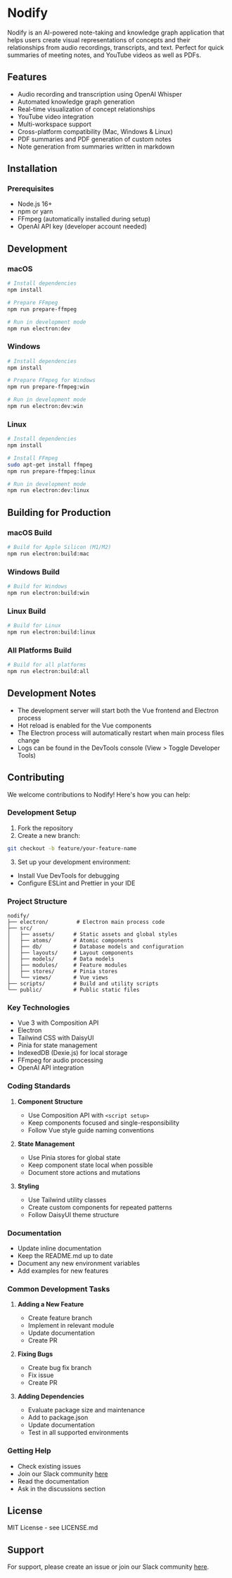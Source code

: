 # Nodify

Nodify is an AI-powered note-taking and knowledge graph application that helps users create visual representations of concepts and their relationships from audio recordings, transcripts, and text. Perfect for quick summaries of meeting notes, and YouTube videos as well as PDFs.

## Features

- Audio recording and transcription using OpenAI Whisper
- Automated knowledge graph generation
- Real-time visualization of concept relationships
- YouTube video integration
- Multi-workspace support
- Cross-platform compatibility (Mac, Windows & Linux)
- PDF summaries and PDF generation of custom notes
- Note generation from summaries written in markdown

## Installation

### Prerequisites

- Node.js 16+
- npm or yarn
- FFmpeg (automatically installed during setup)
- OpenAI API key (developer account needed)

## Development

### macOS

```bash
# Install dependencies
npm install

# Prepare FFmpeg
npm run prepare-ffmpeg

# Run in development mode
npm run electron:dev
```

### Windows

```bash
# Install dependencies
npm install

# Prepare FFmpeg for Windows
npm run prepare-ffmpeg:win

# Run in development mode
npm run electron:dev:win
```

### Linux

```bash
# Install dependencies
npm install

# Install FFmpeg
sudo apt-get install ffmpeg
npm run prepare-ffmpeg:linux

# Run in development mode
npm run electron:dev:linux
```

## Building for Production

### macOS Build

```bash
# Build for Apple Silicon (M1/M2)
npm run electron:build:mac
```

### Windows Build

```bash
# Build for Windows
npm run electron:build:win
```

### Linux Build

```bash
# Build for Linux
npm run electron:build:linux
```

### All Platforms Build

```bash
# Build for all platforms
npm run electron:build:all
```

## Development Notes

- The development server will start both the Vue frontend and Electron process
- Hot reload is enabled for the Vue components
- The Electron process will automatically restart when main process files change
- Logs can be found in the DevTools console (View > Toggle Developer Tools)

## Contributing

We welcome contributions to Nodify! Here's how you can help:

### Development Setup

1. Fork the repository
2. Create a new branch:

```bash
git checkout -b feature/your-feature-name
```

3. Set up your development environment:

- Install Vue DevTools for debugging
- Configure ESLint and Prettier in your IDE

### Project Structure

```
nodify/
├── electron/         # Electron main process code
├── src/
│   ├── assets/      # Static assets and global styles
│   ├── atoms/       # Atomic components
│   ├── db/          # Database models and configuration
│   ├── layouts/     # Layout components
│   ├── models/      # Data models
│   ├── modules/     # Feature modules
│   ├── stores/      # Pinia stores
│   └── views/       # Vue views
├── scripts/         # Build and utility scripts
└── public/          # Public static files
```

### Key Technologies

- Vue 3 with Composition API
- Electron
- Tailwind CSS with DaisyUI
- Pinia for state management
- IndexedDB (Dexie.js) for local storage
- FFmpeg for audio processing
- OpenAI API integration

### Coding Standards

1. **Component Structure**

   - Use Composition API with `<script setup>`
   - Keep components focused and single-responsibility
   - Follow Vue style guide naming conventions

2. **State Management**

   - Use Pinia stores for global state
   - Keep component state local when possible
   - Document store actions and mutations

3. **Styling**
   - Use Tailwind utility classes
   - Create custom components for repeated patterns
   - Follow DaisyUI theme structure

### Documentation

- Update inline documentation
- Keep the README.md up to date
- Document any new environment variables
- Add examples for new features

### Common Development Tasks

1. **Adding a New Feature**

   - Create feature branch
   - Implement in relevant module
   - Update documentation
   - Create PR

2. **Fixing Bugs**

   - Create bug fix branch
   - Fix issue
   - Create PR

3. **Adding Dependencies**
   - Evaluate package size and maintenance
   - Add to package.json
   - Update documentation
   - Test in all supported environments

### Getting Help

- Check existing issues
- Join our Slack community [here](https://appliedui.slack.com/archives/C08A64C1D4Z)
- Read the documentation
- Ask in the discussions section

## License

MIT License - see LICENSE.md

## Support

For support, please create an issue or join our Slack community [here](https://appliedui.slack.com/archives/C08A64C1D4Z).
